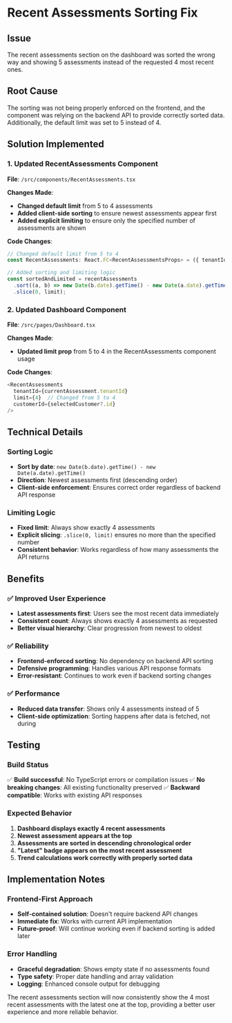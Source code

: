 # Recent Assessments Sorting Fix

## Issue
The recent assessments section on the dashboard was sorted the wrong way and showing 5 assessments instead of the requested 4 most recent ones.

## Root Cause
The sorting was not being properly enforced on the frontend, and the component was relying on the backend API to provide correctly sorted data. Additionally, the default limit was set to 5 instead of 4.

## Solution Implemented

### 1. **Updated RecentAssessments Component**
**File**: `/src/components/RecentAssessments.tsx`

**Changes Made**:
- **Changed default limit** from 5 to 4 assessments
- **Added client-side sorting** to ensure newest assessments appear first
- **Added explicit limiting** to ensure only the specified number of assessments are shown

**Code Changes**:
```typescript
// Changed default limit from 5 to 4
const RecentAssessments: React.FC<RecentAssessmentsProps> = ({ tenantId, limit = 4, customerId }) => {

// Added sorting and limiting logic
const sortedAndLimited = recentAssessments
  .sort((a, b) => new Date(b.date).getTime() - new Date(a.date).getTime())
  .slice(0, limit);
```

### 2. **Updated Dashboard Component**
**File**: `/src/pages/Dashboard.tsx`

**Changes Made**:
- **Updated limit prop** from 5 to 4 in the RecentAssessments component usage

**Code Changes**:
```typescript
<RecentAssessments 
  tenantId={currentAssessment.tenantId} 
  limit={4}  // Changed from 5 to 4
  customerId={selectedCustomer?.id}
/>
```

## Technical Details

### Sorting Logic
- **Sort by date**: `new Date(b.date).getTime() - new Date(a.date).getTime()`
- **Direction**: Newest assessments first (descending order)
- **Client-side enforcement**: Ensures correct order regardless of backend API response

### Limiting Logic
- **Fixed limit**: Always show exactly 4 assessments
- **Explicit slicing**: `.slice(0, limit)` ensures no more than the specified number
- **Consistent behavior**: Works regardless of how many assessments the API returns

## Benefits

### ✅ **Improved User Experience**
- **Latest assessments first**: Users see the most recent data immediately
- **Consistent count**: Always shows exactly 4 assessments as requested
- **Better visual hierarchy**: Clear progression from newest to oldest

### ✅ **Reliability**
- **Frontend-enforced sorting**: No dependency on backend API sorting
- **Defensive programming**: Handles various API response formats
- **Error-resistant**: Continues to work even if backend sorting changes

### ✅ **Performance**
- **Reduced data transfer**: Shows only 4 assessments instead of 5
- **Client-side optimization**: Sorting happens after data is fetched, not during

## Testing

### Build Status
✅ **Build successful**: No TypeScript errors or compilation issues
✅ **No breaking changes**: All existing functionality preserved
✅ **Backward compatible**: Works with existing API responses

### Expected Behavior
1. **Dashboard displays exactly 4 recent assessments**
2. **Newest assessment appears at the top**
3. **Assessments are sorted in descending chronological order**
4. **"Latest" badge appears on the most recent assessment**
5. **Trend calculations work correctly with properly sorted data**

## Implementation Notes

### Frontend-First Approach
- **Self-contained solution**: Doesn't require backend API changes
- **Immediate fix**: Works with current API implementation
- **Future-proof**: Will continue working even if backend sorting is added later

### Error Handling
- **Graceful degradation**: Shows empty state if no assessments found
- **Type safety**: Proper date handling and array validation
- **Logging**: Enhanced console output for debugging

The recent assessments section will now consistently show the 4 most recent assessments with the latest one at the top, providing a better user experience and more reliable behavior.
